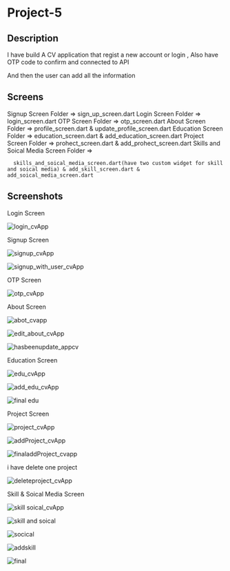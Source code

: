 # Project-5


## Description

I have build A CV application that regist a new account or login ,
Also have OTP code to confirm and connected to API

And then the user can add all the information

## Screens

Signup Screen Folder => sign_up_screen.dart
Login Screen Folder => login_screen.dart
OTP Screen Folder => otp_screen.dart
About Screen Folder => profile_screen.dart & update_profile_screen.dart
Education Screen Folder => education_screen.dart & add_education_screen.dart
Project Screen Folder => prohect_screen.dart & add_prohect_screen.dart
Skills and Soical Media Screen Folder => 
      
      skills_and_soical_media_screen.dart(have two custom widget for skill and soical media) & add_skill_screen.dart & add_soical_media_screen.dart


## Screenshots
Login Screen 

![login_cvApp](https://github.com/rahafwmaq/Project-5/assets/86989761/94c08187-de7f-4079-a80a-582f7c37d066)

Signup Screen 

![signup_cvApp](https://github.com/rahafwmaq/Project-5/assets/86989761/e35d51d8-2e07-4660-9d3e-88227f496fe3)

![signup_with_user_cvApp](https://github.com/rahafwmaq/Project-5/assets/86989761/4c63f41b-e88c-415b-9988-a7548b0257ca)

OTP Screen 

![otp_cvApp](https://github.com/rahafwmaq/Project-5/assets/86989761/7d90018f-8610-448a-bff4-2a6df03028ee)


About Screen 

![abot_cvapp](https://github.com/rahafwmaq/Project-5/assets/86989761/4a86a5a6-b1bd-4469-a04b-37e701884f4e)

![edit_about_cvApp](https://github.com/rahafwmaq/Project-5/assets/86989761/91b83807-157c-4a1c-b678-91c6d77219db)

![hasbeenupdate_appcv](https://github.com/rahafwmaq/Project-5/assets/86989761/6f788b65-2bfa-4234-8531-445e8abdb6ad)


Education Screen 

![edu_cvApp](https://github.com/rahafwmaq/Project-5/assets/86989761/a26e3257-6af2-4a91-ba00-edd47e3c78d6)

![add_edu_cvApp](https://github.com/rahafwmaq/Project-5/assets/86989761/4daaa355-5e11-4e3f-a5d1-546ce0f54d99)

![final edu](https://github.com/rahafwmaq/Project-5/assets/86989761/2a9571ed-12f2-4fcf-a8e5-fb83afb9ab3c)


Project Screen 

![project_cvApp](https://github.com/rahafwmaq/Project-5/assets/86989761/b7499c7a-ac67-4abc-912b-811d86d96d8d)

![addProject_cvApp](https://github.com/rahafwmaq/Project-5/assets/86989761/711298a8-a889-439a-bfe9-2ba05ad81e34)

![finaladdProject_cvapp](https://github.com/rahafwmaq/Project-5/assets/86989761/2203509a-b6dc-4038-abea-3d41fd6ef27c)

i have delete one project 

![deleteproject_cvApp](https://github.com/rahafwmaq/Project-5/assets/86989761/23b1e3a3-9ed7-4946-9085-8118a3788234)



Skill & Soical Media Screen 

![skill soical_cvApp](https://github.com/rahafwmaq/Project-5/assets/86989761/0a75d805-e0d5-4d91-a245-339672dc2e31)

![skill and soical](https://github.com/rahafwmaq/Project-5/assets/86989761/108f3f8f-f003-4d3e-8b32-57a4ac8f423d)

![socical](https://github.com/rahafwmaq/Project-5/assets/86989761/936526e6-67f4-4e70-a5df-291d1eee3383)

![addskill](https://github.com/rahafwmaq/Project-5/assets/86989761/bc448206-5db3-454e-9ec5-a75c3f9e2dbe)

![final](https://github.com/rahafwmaq/Project-5/assets/86989761/4a48d26d-cb7d-49d8-be9b-8846b5566b9a)


